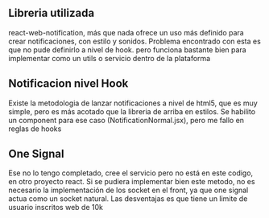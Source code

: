 ## Libreria utilizada

react-web-notification, más que nada ofrece un uso más definido para crear notificaciones, con estilo y sonidos.
Problema encontrado con esta es que no pude definirlo a nivel de hook. pero funciona bastante bien para implementar como un utils o servicio dentro de la plataforma

## Notificacion nivel Hook

Existe la metodologia de lanzar notificaciones a nivel de html5, que es muy simple, pero es más acotado que la libreria de arriba en estilos. Se habilito un component para ese caso (NotificationNormal.jsx), pero me fallo en reglas de hooks

## One Signal

Ese no lo tengo completado, cree el servicio pero no está en este codigo, en otro proyecto react. Si se pudiera implementar bien este metodo, no es necesario la implementación de los socket en el front, ya que one signal actua como un socket natural. 
Las desventajas es que tiene un limite de usuario inscritos web de 10k





